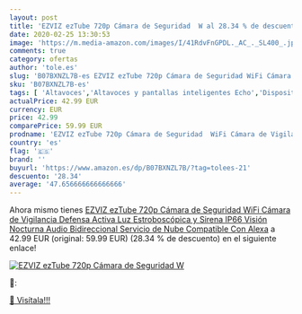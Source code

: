 ```yaml
---
layout: post
title: 'EZVIZ ezTube 720p Cámara de Seguridad  W al 28.34 % de descuento'
date: 2020-02-25 13:30:53
image: 'https://m.media-amazon.com/images/I/41RdvFnGPDL._AC_._SL400_.jpg'
comments: true
category: ofertas
author: 'tole.es'
slug: 'B07BXNZL7B-es EZVIZ ezTube 720p Cámara de Seguridad WiFi Cámara de...'
sku: 'B07BXNZL7B-es'
tags: [ 'Altavoces','Altavoces y pantallas inteligentes Echo','Dispositivos Amazon','Dispositivos Amazon y Accesorios','Dispositivos de red','Electrónica','Equipos de audio y Hi-Fi','Informática','Pantallas inteligentes','Routers','Sistemas WiFi Mesh','alexa', ]
actualPrice: 42.99 EUR
currency: EUR
price: 42.99
comparePrice: 59.99 EUR
prodname: 'EZVIZ ezTube 720p Cámara de Seguridad  WiFi Cámara de Vigilancia  Defensa Activa  Luz Estroboscópica y Sirena  IP66  Visión Nocturna  Audio Bidireccional  Servicio de Nube  Compatible Con Alexa'
country: 'es'
flag: '🇪🇸'
brand: ''
buyurl: 'https://www.amazon.es/dp/B07BXNZL7B/?tag=tolees-21'
descuento: '28.34'
average: '47.656666666666666'
---
```


Ahora mismo tienes [EZVIZ ezTube 720p Cámara de Seguridad  WiFi Cámara de Vigilancia  Defensa Activa  Luz Estroboscópica y Sirena  IP66  Visión Nocturna  Audio Bidireccional  Servicio de Nube  Compatible Con Alexa](https://www.amazon.es/dp/B07BXNZL7B/?tag=tolees-21) a 42.99 EUR (original: 59.99 EUR) (28.34 %  de descuento) en el siguiente enlace!

[![EZVIZ ezTube 720p Cámara de Seguridad  W](https://m.media-amazon.com/images/I/41RdvFnGPDL._AC_._SL400_.jpg)](https://www.amazon.es/dp/B07BXNZL7B/?tag=tolees-21)

🔎:


[🛒 Visítala!!!](https://www.amazon.es/dp/B07BXNZL7B/?tag=tolees-21)
